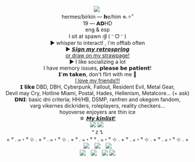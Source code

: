 <div align="center">
	<img src="https://64.media.tumblr.com/fa20c1060ba45602acd177e8cca9fa38/7173e688e7dc2e36-1c/s640x960/4c7e88af8e898891e32f4fb8d95327f6990f3a70.pnj">
‎
</div> <div align="center"> hermes/birkin — 𝗵e/him 𖦹.✧˚</div>
</div> <div align="center"> 19 — 𝗔𝗗HD</div>
</div> <div align="center"> eng & esp</div>
</div> <div align="center"> I sit at spawn  ദ്ദി ( ᵔ ᗜ ᵔ )
        </div>
</div> <div align="center"> ► whisper to interact! , i'm offtab often </div>
</div>
<div align="center">
    ► <a href="https://retrospring.net/@xerosene">𝙎𝙞𝙜𝙣 𝙢𝙮 𝙧𝙚𝙩𝙧𝙤𝙨𝙥𝙧𝙞𝙣𝙜 </a>
</div>
<div align="center">
     <a href="https://xerosene.straw.page/sillyahh">or draw on my strawpage!</a>
</div>
</div> <div align="center"> ► I like socializing a lot </div>
</div> <div align="center"> I have memory issues, 𝗽𝗹𝗲𝗮𝘀𝗲 𝗯𝗲 𝗽𝗮𝘁𝗶𝗲𝗻𝘁! </div>
</div> <div align="center"> 𝗜'𝗺 𝘁𝗮𝗸𝗲𝗻, don't flirt with me 🙏 </div>
<div align="center">
     <a href="https://rentry.co/1-800-BIOHAZARD">I love my friends!!! </a>
</div>
</div> <div align="center"> 𝗜 𝗹𝗶𝗸𝗲 DBD, DBH, Cyberpunk, Fallout, Resident Evil, Metal Gear, </div>
</div> <div align="center"> Devil may Cry, Hotline Miami, Postal, Hades, Hellenism, Metalcore... (+ ask) </div>
</div> <div align="center"> 𝗗𝗡𝗜: basic dni criteria; HH/HB, DSMP, ranfren and okegom fandom,</div>
</div> <div align="center">varg vikernes dickriders, roleplayers, reality checkers... </div>
</div> <div align="center">hoyoverse enjoyers are thin ice </div>
<div align="center">
    ☆ <a href="https://rentry.co/nightcitystarz">𝙈𝙮 𝙠𝙞𝙣𝙡𝙞𝙨𝙩! </a>
<div align="center">
	<img src="https://github.com/xerosene/xerosene/assets/132354142/ebfbd1d9-ef27-4422-b76f-89d776966110"> <img src="https://i.postimg.cc/jSHDWkt4/Untitled512-20220917095323.png">
‎</div> <div align="center">ᶻ 𝗓 𐰁  </div>
</div> <div align="center"> + ° .  ๑・° ⊹ . + ° .  ๑・° ⊹ . + ° .  ๑・° ° .  ๑・° ⊹ . + ° .  ๑・° ⊹ . + ° .  ๑・°  ⊹ . +</a>
</div>
	<div align="center">
    <img src="https://i.ibb.co/YRy0Twr/tumblr-0daff9c85b9b87d61e1a610bdf5b6805-daeeae6b-640-1-1.jpg" style="display: inline-block; margin-right: 10px;">
    <img src="https://i.ibb.co/RcnLztc/tumblr-0fe158ba1f41b6aa8d025efc5d3d097c-ebde1603-1280.jpg" style="display: inline-block; margin-right: 10px;">
    <img src="https://i.ibb.co/Vtsngy2/tumblr-3fc5566659a2e74bc4864c5dc8ba29d0-f4b8beab-640.jpg" style="display: inline-block;">
<div align="center">
    <img src="https://i.ibb.co/Khq1CTg/tumblr-388f2058d6c7bd8ae8f2c457dbf1c870-a78eb802-1280.jpg" style="display: inline-block; margin-right: 10px;">
    <img src="https://i.ibb.co/V2TLC5k/tumblr-1f09aef4a6dceaa06783a616acdc3890-0f513f40-1280.jpg" style="display: inline-block; margin-right: 10px;">
    <img src="https://i.ibb.co/jyr1HF8/tumblr-a71d0b12d809c306b7d0590dd7c5f798-c66419dc-400.jpg" style="display: inline-block;">
<img src="https://i.ibb.co/P1r10Z5/tumblr-d9f9f41eebed220cdf762b359345ceb9-9f99a20b-2048-1.png">
